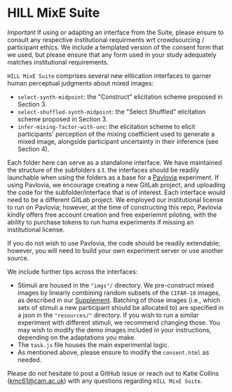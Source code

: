# HILL MixE Suite

*Important* If using or adapting an interface from the Suite, please ensure to consult any respective institutional requirments wrt crowdsourcing / participant ethics. We include a templated version of the consent form that we used, but please ensure that any form used in your study adequately matches institutional requirements. 

`HILL MixE Suite` comprises several new elitication interfaces to garner human perceptual judgments about mixed images: 
* `select-synth-midpoint`: the "Construct" elicitation scheme proposed in Section 3.
* `select-shuffled-synth-midpoint`: the "Select Shuffled" elicitation scheme proposed in Section 3.
* `infer-mixing-factor-with-unc`: the elicitation scheme to elicit participants' perception of the mixing coefficient used to generate a mixed image, alongside participant uncertainty in their inference (see Section 4). 

Each folder here can serve as a standalone interface. We have maintained the structure of the subfolders s.t. the interfaces should be readily launchable when using the folders as a base for a [Pavlovia](https://pavlovia.org/dashboard?tab=1) experiment. If using Pavlovia, we encourage creating a new GitLab project, and uploading the code for the subfolder/interface that is of interest. Each interface would need to be a different GitLab project. We employed our institutional license to run on Pavlovia; however, at the time of constructing this repo, Pavlovia kindly offers free account creation and free experiemnt piloting, with the ability to purchase tokens to run huma experiments if missing an institutional license. 

If you do not wish to use Pavlovia, the code should be readily extendable; however, you will need to build your own experiment server or use another source. 

We include further tips across the interfaces: 
* Stimuli are housed in the `"imgs"/` directory. We pre-construct mixed images by linearly combining random subsets of the `CIFAR-10` images, as described in our [Supplement](https://proceedings.mlr.press/v216/collins23a/collins23a-supp.pdf). Batching of those images (i.e., which sets of stimuli a new participant should be allocated to) are specified in a json in the `"resources/"` directory. If you wish to run a similar experiment with different stimuli, we recommend changing those. You may wish to modify the demo images included in your instructions, depending on the adaptations you make. 
* The `task.js` file houses the main experimental logic.
* As mentioned above, please ensure to modify the `consent.html` as needed.

Please do not hesitate to post a GitHub issue or reach out to Katie Collins (kmc61@cam.ac.uk) with any questions regarding `HILL MixE Suite`.




